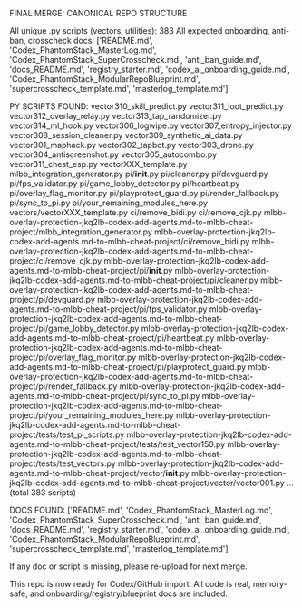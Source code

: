 
FINAL MERGE: CANONICAL REPO STRUCTURE

All unique .py scripts (vectors, utilities): 383
All expected onboarding, anti-ban, crosscheck docs: ['README.md', 'Codex_PhantomStack_MasterLog.md', 'Codex_PhantomStack_SuperCrosscheck.md', 'anti_ban_guide.md', 'docs_README.md', 'registry_starter.md', 'codex_ai_onboarding_guide.md', 'Codex_PhantomStack_ModularRepoBlueprint.md', 'supercrosscheck_template.md', 'masterlog_template.md']

PY SCRIPTS FOUND:
vector310_skill_predict.py
vector311_loot_predict.py
vector312_overlay_relay.py
vector313_tap_randomizer.py
vector314_ml_hook.py
vector306_logwipe.py
vector307_entropy_injector.py
vector308_session_cleaner.py
vector309_synthetic_ai_data.py
vector301_maphack.py
vector302_tapbot.py
vector303_drone.py
vector304_antiscreenshot.py
vector305_autocombo.py
vector311_chest_esp.py
vectorXXX_template.py
mlbb_integration_generator.py
pi/__init__.py
pi/cleaner.py
pi/devguard.py
pi/fps_validator.py
pi/game_lobby_detector.py
pi/heartbeat.py
pi/overlay_flag_monitor.py
pi/playprotect_guard.py
pi/render_fallback.py
pi/sync_to_pi.py
pi/your_remaining_modules_here.py
vectors/vectorXXX_template.py
ci/remove_bidi.py
ci/remove_cjk.py
mlbb-overlay-protection-jkq2lb-codex-add-agents.md-to-mlbb-cheat-project/mlbb_integration_generator.py
mlbb-overlay-protection-jkq2lb-codex-add-agents.md-to-mlbb-cheat-project/ci/remove_bidi.py
mlbb-overlay-protection-jkq2lb-codex-add-agents.md-to-mlbb-cheat-project/ci/remove_cjk.py
mlbb-overlay-protection-jkq2lb-codex-add-agents.md-to-mlbb-cheat-project/pi/__init__.py
mlbb-overlay-protection-jkq2lb-codex-add-agents.md-to-mlbb-cheat-project/pi/cleaner.py
mlbb-overlay-protection-jkq2lb-codex-add-agents.md-to-mlbb-cheat-project/pi/devguard.py
mlbb-overlay-protection-jkq2lb-codex-add-agents.md-to-mlbb-cheat-project/pi/fps_validator.py
mlbb-overlay-protection-jkq2lb-codex-add-agents.md-to-mlbb-cheat-project/pi/game_lobby_detector.py
mlbb-overlay-protection-jkq2lb-codex-add-agents.md-to-mlbb-cheat-project/pi/heartbeat.py
mlbb-overlay-protection-jkq2lb-codex-add-agents.md-to-mlbb-cheat-project/pi/overlay_flag_monitor.py
mlbb-overlay-protection-jkq2lb-codex-add-agents.md-to-mlbb-cheat-project/pi/playprotect_guard.py
mlbb-overlay-protection-jkq2lb-codex-add-agents.md-to-mlbb-cheat-project/pi/render_fallback.py
mlbb-overlay-protection-jkq2lb-codex-add-agents.md-to-mlbb-cheat-project/pi/sync_to_pi.py
mlbb-overlay-protection-jkq2lb-codex-add-agents.md-to-mlbb-cheat-project/pi/your_remaining_modules_here.py
mlbb-overlay-protection-jkq2lb-codex-add-agents.md-to-mlbb-cheat-project/tests/test_pi_scripts.py
mlbb-overlay-protection-jkq2lb-codex-add-agents.md-to-mlbb-cheat-project/tests/test_vector150.py
mlbb-overlay-protection-jkq2lb-codex-add-agents.md-to-mlbb-cheat-project/tests/test_vectors.py
mlbb-overlay-protection-jkq2lb-codex-add-agents.md-to-mlbb-cheat-project/vector/__init__.py
mlbb-overlay-protection-jkq2lb-codex-add-agents.md-to-mlbb-cheat-project/vector/vector001.py
...(total 383 scripts)

DOCS FOUND:
['README.md', 'Codex_PhantomStack_MasterLog.md', 'Codex_PhantomStack_SuperCrosscheck.md', 'anti_ban_guide.md', 'docs_README.md', 'registry_starter.md', 'codex_ai_onboarding_guide.md', 'Codex_PhantomStack_ModularRepoBlueprint.md', 'supercrosscheck_template.md', 'masterlog_template.md']

If any doc or script is missing, please re-upload for next merge.

This repo is now ready for Codex/GitHub import: All code is real, memory-safe, and onboarding/registry/blueprint docs are included.

